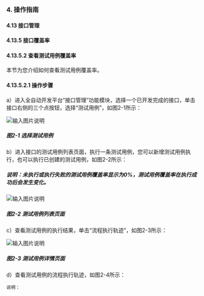 ### 4. 操作指南

#### 4.13 接口管理

#### 4.13.5 接口覆盖率

#### 4.13.5.2 查看测试用例覆盖率

本节为您介绍如何查看测试用例覆盖率。

#### 4.13.5.2.1 操作步骤

a）进入全自动开发平台“接口管理”功能模块，选择一个已开发完成的接口，单击接口右侧的三个点按钮，选择“测试用例”，如图2-1所示：

![输入图片说明](../../../../../images/SoFlu%EF%BC%88%E5%90%8E%E7%AB%AF%EF%BC%89%E5%BC%80%E5%8F%91%E5%B9%B3%E5%8F%B0/1.%20%E6%9C%80%E6%96%B0%E7%89%88%E6%9C%AC%20-%20%E6%9B%B4%E6%96%B0%E6%97%A5%E6%9C%9F%20-%202022.10.08/4.%20%E6%93%8D%E4%BD%9C%E6%8C%87%E5%8D%97/13.%20%E6%8E%A5%E5%8F%A3%E7%AE%A1%E7%90%86/5.%20%E6%8E%A5%E5%8F%A3%E8%A6%86%E7%9B%96%E7%8E%87/image.png)

##### 图2-1 选择测试用例

b）进入接口的测试用例列表页面，执行一条测试用例，您可以新增测试用例执行，也可以执行已创建的测试用例，如图2-2所示：

##### 说明：未执行或执行失败的测试用例覆盖率显示为0%，测试用例覆盖率在执行成功后会发生变化。

![输入图片说明](../../../../../images/SoFlu%EF%BC%88%E5%90%8E%E7%AB%AF%EF%BC%89%E5%BC%80%E5%8F%91%E5%B9%B3%E5%8F%B0/1.%20%E6%9C%80%E6%96%B0%E7%89%88%E6%9C%AC%20-%20%E6%9B%B4%E6%96%B0%E6%97%A5%E6%9C%9F%20-%202022.10.08/4.%20%E6%93%8D%E4%BD%9C%E6%8C%87%E5%8D%97/13.%20%E6%8E%A5%E5%8F%A3%E7%AE%A1%E7%90%86/5.%20%E6%8E%A5%E5%8F%A3%E8%A6%86%E7%9B%96%E7%8E%87/2-2.png)

##### 图2-2 测试用例列表页面

c）查看测试用例的执行结果，单击“流程执行轨迹”，如图2-3所示：

![输入图片说明](../../../../../images/SoFlu%EF%BC%88%E5%90%8E%E7%AB%AF%EF%BC%89%E5%BC%80%E5%8F%91%E5%B9%B3%E5%8F%B0/1.%20%E6%9C%80%E6%96%B0%E7%89%88%E6%9C%AC%20-%20%E6%9B%B4%E6%96%B0%E6%97%A5%E6%9C%9F%20-%202022.10.08/4.%20%E6%93%8D%E4%BD%9C%E6%8C%87%E5%8D%97/13.%20%E6%8E%A5%E5%8F%A3%E7%AE%A1%E7%90%86/5.%20%E6%8E%A5%E5%8F%A3%E8%A6%86%E7%9B%96%E7%8E%87/2-3.png)

##### 图2-3 测试用例详情页面

d）查看测试用例的流程执行轨迹，如图2-4所示：

```
说明：
